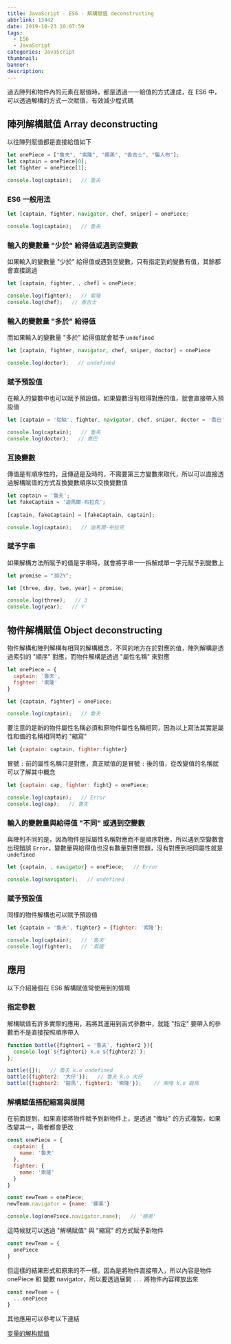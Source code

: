 ```yaml
---
title: JavaScript - ES6 - 解構賦值 deconstructing
abbrlink: 13442
date: 2019-10-23 10:07:59
tags:
  - ES6 
  - JavaScript
categories: JavaScript
thumbnail:
banner:
description:
---
```


過去陣列和物件內的元素在賦值時，都是透過一一給值的方式達成，在 ES6 中，可以透過解構的方式一次賦值，有效減少程式碼

<!-- more -->

## 陣列解構賦值 Array deconstructing

以往陣列賦值都是直接給值如下

``` js
let onePiece = ["魯夫", "索隆", "娜美", "香吉士", "騙人布"];
let captain = onePiece[0];
let fighter = onePiece[1];

console.log(captain);   // 魯夫
```

### ES6 一般用法

``` js
let [captain, fighter, navigator, chef, sniper] = onePiece;

console.log(captain);   // 魯夫
```

### 輸入的變數量 "少於" 給得值或遇到空變數

如果輸入的變數量 "少於" 給得值或遇到空變數，只有指定到的變數有值，其餘都會直接跳過

``` js
let [captain, fighter, , chef] = onePiece;

console.log(fighter);   // 索隆
console.log(chef);   // 香吉士
```

### 輸入的變數量 "多於" 給得值

而如果輸入的變數量 "多於" 給得值就會賦予 `undefined`

``` js
let [captain, fighter, navigator, chef, sniper, doctor] = onePiece

console.log(doctor);   // undefined
```

### 賦予預設值

在輸入的變數中也可以賦予預設值，如果變數沒有取得對應的值，就會直接帶入預設值

``` js
let [captain = '從缺', fighter, navigator, chef, sniper, doctor = '喬巴'] = onePiece

console.log(captain);   // 魯夫
console.log(doctor);   // 喬巴
```

### 互換變數

傳值是有順序性的，且傳遞是及時的，不需要第三方變數來取代，所以可以直接透過解構賦值的方式互換變數順序以交換變數值

``` js
let captain = '魯夫';
let fakeCaptain = '迪馬爾·布拉克';
          
[captain, fakeCaptain] = [fakeCaptain, captain];

console.log(captain);   // 迪馬爾·布拉克
```

### 賦予字串

如果解構方法所賦予的值是字串時，就會將字串一一拆解成單一字元賦予到變數上

``` js
let promise = "3D2Y";

let [three, day, two, year] = promise;

console.log(three);   // 3
console.log(year);   // Y
```

## 物件解構賦值 Object deconstructing

物件解構和陣列解構有相同的解構概念，不同的地方在於對應的值，陣列解構是透過索引的 "順序" 對應，而物件解構是透過 "屬性名稱" 來對應

``` js
let onePiece = {
  captain: '魯夫',
  fighter: '索隆'
}

let {captain, fighter} = onePiece;

console.log(captain);   // 魯夫
```

要注意的是新的物件屬性名稱必須和原物件屬性名稱相同，因為以上寫法其實是屬性和值的名稱相同時的 "縮寫"

``` js
let {captain: captain, fighter:fighter}
```

冒號 `:` 前的屬性名稱只是對應，真正賦值的是冒號 `:` 後的值，從改變值的名稱就可以了解其中概念

``` js
let {captain: cap, fighter: fight} = onePiece;

console.log(captain);   // Error
console.log(cap);   // 魯夫
```

### 輸入的變數量與給得值 "不同" 或遇到空變數

與陣列不同的是，因為物件是採屬性名稱對應而不是順序對應，所以遇到空變數會出現錯誤 `Error`，變數量與給得值也沒有數量對應問題，沒有對應到相同屬性就是 `undefined`

``` js
let {captain, , navigator} = onePiece;   // Error

console.log(navigator);   // undefined
```

### 賦予預設值

同樣的物件解構也可以賦予預設值

``` js
let {captain = '魯夫', fighter} = {fighter: '索隆'};

console.log(captain);   // '魯夫'
console.log(fighter);   // '索隆'
```

## 應用

以下介紹幾個在 ES6 解構賦值常使用到的情境

### 指定參數

解構賦值有許多實際的應用，若將其運用到函式參數中，就能 "指定" 要帶入的參數而不是直接按照順序帶入

``` js
function battle({fighter1 = '魯夫', fighter2 }){
  console.log(`${fighter1} k.o ${fighter2}`);
};

battle({});   // 魯夫 k.o undefined
battle({fighter2: '大仔'});   // 魯夫 k.o 大仔
battle({fighter2: '龍馬', fighter1: '索隆'});    // 索隆 k.o 龍馬
```

### 解構賦值搭配縮寫與展開

在前面提到，如果直接將物件賦予到新物件上，是透過 "傳址" 的方式複製，如果改變其一，兩者都會更改

``` js
const onePiece = {
  captain: {
    name: '魯夫'
  },
  fighter: {
    name: '索隆'
  }
}

const newTeam = onePiece;
newTeam.navigator = {name: '娜美'}

console.log(onePiece.navigator.name);   // '娜美'
```

這時候就可以透過 "解構賦值" 與 "縮寫" 的方式賦予新物件

``` js
const newTeam = {
  onePiece
}
```

但這樣的結果形式和原來的不一樣，因為是將物件直接帶入，所以內容是物件 onePiece 和 變數 navigator，所以要透過展開 `...` 將物件內容釋放出來

``` js
const newTeam = {
  ...onePiece
}
```

其他應用可以參考以下連結

[变量的解构赋值](http://es6.ruanyifeng.com/#docs/destructuring)